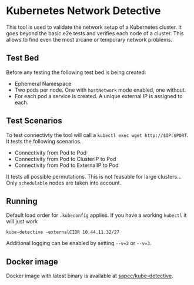 # Kubernetes Network Detective

This tool is used to validate the network setup of a Kubernetes cluster. It
goes beyond the basic e2e tests and verifies each node of a cluster. This
allows to find even the most arcane or temporary network problems.

## Test Bed

Before any testing the following test bed is being created:

  * Ephemeral Namespace
  * Two pods per node. One with `hostNetwork` mode enabled, one without.
  * For each pod a service is created. A unique external IP is assigned to
      each.

## Test Scenarios

To test connectivty the tool will call a `kubectl exec wget http://$IP:$PORT`.
It tests the following scenarios.

  * Connectivity from Pod to Pod
  * Connectivity from Pod to ClusterIP to Pod
  * Connectivity from Pod to ExternalIP to Pod

It tests all possible permutations. This is not feasable for large clusters...
Only `schedulable` nodes are taken into account.

## Running

Default load order for `.kubeconfig` applies. If you have a working `kubectl`
it will just work

```
kube-detective -externalCIDR 10.44.11.32/27
```

Additional logging can be enabled by setting `--v=2` or `--v=3`.

## Docker image

Docker image with latest binary is available at [sapcc/kube-detective](https://hub.docker.com/repository/docker/sapcc/kube-detective).

